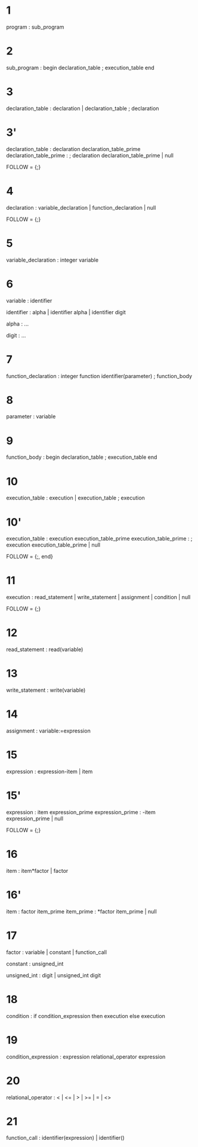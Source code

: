 
# 1 
program : sub_program

# 2
sub_program : begin declaration_table ; execution_table end

# 3
declaration_table : declaration
                | declaration_table ; declaration

# 3'
declaration_table : declaration declaration_table_prime
declaration_table_prime : ; declaration declaration_table_prime
                        | null

FOLLOW = {;}

# 4
declaration : variable_declaration
            | function_declaration
            | null

FOLLOW = {;}

# 5
variable_declaration : integer variable

# 6
variable : identifier

identifier : alpha
            | identifier alpha
            | identifier digit
        
alpha : ...

digit : ...

# 7
function_declaration : integer function identifier(parameter) ; function_body

# 8
parameter : variable

# 9
function_body : begin declaration_table ; execution_table end

# 10
execution_table : execution
                | execution_table ; execution

# 10'
execution_table : execution execution_table_prime
execution_table_prime : ; execution execution_table_prime
                        | null

FOLLOW = {;, end}

# 11
execution : read_statement
            | write_statement
            | assignment
            | condition
            | null

FOLLOW = {;}

# 12
read_statement : read(variable)

# 13
write_statement : write(variable)

# 14
assignment : variable:=expression

# 15
expression : expression-item
            | item

# 15'
expression : item expression_prime
expression_prime : -item expression_prime | null

FOLLOW = {;}

# 16
item : item*factor
        | factor

# 16'
item : factor item_prime
item_prime : *factor item_prime
                | null


# 17
factor : variable
        | constant
        | function_call

constant : unsigned_int

unsigned_int : digit
                | unsigned_int digit

# 18
condition : if condition_expression then execution else execution

# 19
condition_expression : expression relational_operator expression

# 20
relational_operator : <
                    | <=
                    | >
                    | >=
                    | =
                    | <>

# 21
function_call : identifier(expression)
                | identifier()